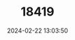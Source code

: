 ---
title: "18419"
category: "Psammomys vexillaris"
draft: false
date: 2024-02-22 13:03:50
languages:
  English: ["Pale Sand Rat", "Thin Sand Rat", "Lesser Sand Rat"]
---